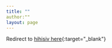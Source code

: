 ```yaml
---
title: ""
author:""
layout: page
---
```


Redirect to [hihisiv here](http://152.70.185.41){:target="_blank"} 